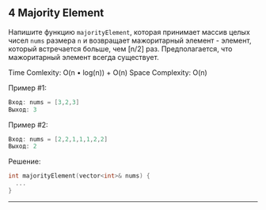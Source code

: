 
## 4 Majority Element

Напишите функцию `majorityElement`, которая принимает массив целых чисел `nums` размера `n` и возвращает мажоритарный элемент - элемент, который встречается больше, чем [n/2] раз. Предполагается, что мажоритарный элемент всегда существует.

Time Comlexity: O(n • log(n)) + O(n)
Space Complexity: O(n)

Пример #1:
```cpp
Вход: nums = [3,2,3]
Выход: 3
```

Пример #2:
```cpp
Вход: nums = [2,2,1,1,1,2,2]
Выход: 2
```

Решение:
```C++
int majorityElement(vector<int>& nums) {
  ...
}
```

---
